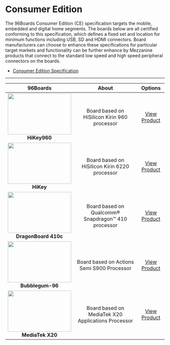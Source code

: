 # Consumer Edition

The 96Boards Consumer Edition (CE) specification targets the mobile, embedded and digital home segments. The boards below are all certified conforming to this
specification, which defines a fixed set and location for minimum functions including USB, SD and HDMI connectors. Board manufacturers can choose to enhance
these specifications for particular target markets and functionality can be further enhance by Mezzanine products that connect to the standard low speed and
high speed peripheral connectors on the boards.

- [Consumer Edition Specification](http://www.96boards.org/ce-specification)

***

| 96Boards                                | About                                                   | Options                                 |
|:---------------------------------------:|:-------------------------------------------------------:|:---------------------------------------:|
| <img src="https://github.com/96boards/documentation/blob/master/ConsumerEdition/HiKey960/AdditionalDocs/Images/Images_Board/Hikey960_front_SD.png?raw=true" data-canonical-src="https://github.com/96boards/documentation/blob/master/ConsumerEdition/HiKey960/AdditionalDocs/Images/Images_Board/Hikey960_front_SD.png?raw=true" width="200" height="130" /><br> **HiKey960** | Board based on HiSilicon Kirin 960 processor  | [View Product](HiKey960/README.md)<br> |
| <img src="https://github.com/96boards/documentation/blob/master/ConsumerEdition/HiKey/AdditionalDocs/Images/Images_Board/HiKey-Lemaker-Front_SD.jpg?raw=true" data-canonical-src="https://github.com/96boards/documentation/blob/master/ConsumerEdition/HiKey/AdditionalDocs/Images/Images_Board/HiKey-Lemaker-Front_SD.jpg?raw=true" width="200" height="130" /><br> **HiKey** | Board based on HiSilicon Kirin 6220 processor  | [View Product](HiKey/README.md)<br> |
| <img src="https://github.com/96boards/documentation/blob/master/ConsumerEdition/DragonBoard-410c/AdditionalDocs/Images/Images_Board/DragonBoard410c-Front-SD.jpg?raw=true" data-canonical-src="https://github.com/96boards/documentation/blob/master/ConsumerEdition/DragonBoard-410c/AdditionalDocs/Images/Images_Board/DragonBoard410c-Front-SD.jpg?raw=true" width="200" height="130" /><br> **DragonBoard 410c** | Board based on Qualcomm® Snapdragon™ 410 processor  | [View Product](DragonBoard410c/README.md)<br>|
| <img src="https://github.com/96boards/documentation/blob/master/ConsumerEdition/Bubblegum-96/AdditionalDocs/Images/Images_Board/Bubblegum-96-Front-SD.jpg?raw=true" data-canonical-src="https://github.com/96boards/documentation/blob/master/ConsumerEdition/Bubblegum-96/AdditionalDocs/Images/Images_Board/Bubblegum-96-Front-SD.jpg?raw=true" width="200" height="130" /><br>**Bubblegum-96** | Board based on Actions Semi S900 Processor  | [View Product](Bubblegum-96/README.md)<br>|
<img src="https://github.com/96boards/documentation/blob/master/ConsumerEdition/MediaTekX20/AdditionalDocs/Images/Images_Board/MediaTek%20X20-Front-SD.jpg?raw=true" data-canonical-src="https://github.com/96boards/documentation/blob/master/ConsumerEdition/MediaTekX20/AdditionalDocs/Images/Images_Board/MediaTek%20X20-Front-SD.jpg?raw=true" width="200" height="130" /><br> **MediaTek X20** | Board based on MediaTek X20 Applications Processor  | [View Product](MediaTek-X20/README.md)<br>|
